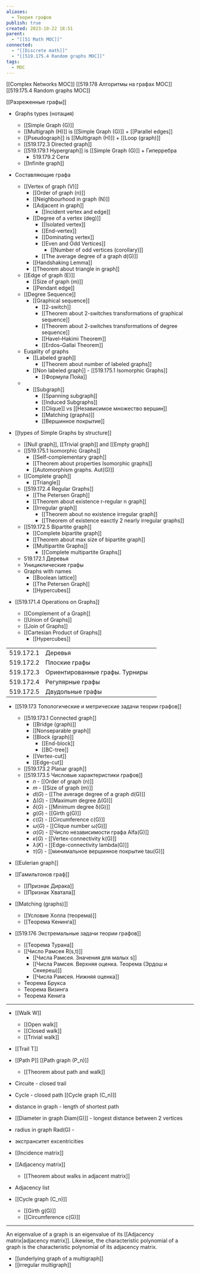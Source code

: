 ```yaml
---
aliases:
  - Теория графов
publish: true
created: 2023-10-22 18:51
parent:
  - "[[51 Math MOC]]"
connected:
  - "[[Discrete math]]"
  - "[[519.175.4 Random graphs MOC]]"
tags:
  - MOC
---
```

 [[Complex Networks MOC]]
[[519.178 Алгоритмы на графах MOC]]
[[519.175.4 Random graphs MOC]]


[[Pазреженные графы]]

- Graphs types (нотация)
	- [[Simple Graph (G)]]
	- [[Multigraph (H)]] is [[Simple Graph (G)]] + [[Parallel edges]]
	- [[Pseudograph]] is [[Multigraph (H)]] + [[Loop (graph)]]
	- [[519.172.3 Directed graph]]
	- [[519.179.1 Hypergraph]] is [[Simple Graph (G)]] + Гиперребра
		- 519.179.2 Сети
	- [[Infinite graph]]

- Составляющие графа
	-  [[Vertex of graph (V)]] 
		- [[Order of graph (n)]]
		- [[Neighbourhood in graph (N)]]
		- [[Adjacent in graph]]
			- [[Incident vertex and edge]]
		- [[Degree of a vertex (deg)]]
			- [[Isolated vertex]]
			- [[End-vertex]]
			- [[Dominating vertex]]
			- [[Even and Odd Vertices]]
				- [[Number of odd vertices (corollary)]]
			- [[The average degree of a graph d(G)]]
		- [[Handshaking Lemma]]
		- [[Theorem about triangle in graph]]
	- [[Edge of graph (E)]]
		- [[Size of graph (m)]]
		- [[Pendant edge]]
	- [[Degree Sequence]]
		- [[Graphical sequence]]
			- [[2-switch]]
			- [[Theorem about 2-switches transformations of graphical sequence]]
			- [[Theorem about 2-switches transformations of degree sequence]]
			- [[Havel–Hakimi Theorem]]
			- [[Erdos–Gallai Theorem]]
	- Euqality of graphs
		- [[Labeled graph]]
			- [[Theorem about number of labeled graphs]]
		- [[Non labeled graph]] - [[519.175.1 Isomorphic Graphs]]
			- [[Формула Пойа]]
	- - [[Subgraph]]
		- [[Spanning subgraph]]
		- [[Induced Subgraphs]]
		- [[Clique]] vs [[Независимое множество вершин]]
		- [[Matching (graphs)]]
		- [[Вершинное покрытие]]

- [[types of Simple Graphs by structure]]
	- [[Null graph]], [[Trivial graph]] and [[Empty graph]]
	- [[519.175.1 Isomorphic Graphs]]
		- [[Self-complementary graph]]
		- [[Theorem about properties Isomorphic graphs]]
		- [[Automorphism graphs. Aut(G)]] 
	- [[Complete graph]]
		- [[Triangle]]
	- [[519.172.4 Regular Graphs]]
		- [[The Petersen Graph]]
		- [[Theorem about existence r-regular n graph]]
		- [[Irregular graph]]
			- [[Theorem about no existence irregular graph]]
			- [[Theorem of existence eaxctly 2 nearly irregular graphs]]
	- [[519.172.5 Bipartite graph]]
		- [[Complete bipartite graph]]
		- [[Theorem about max size of bipartite graph]]
		- [[Multipartite Graphs]]
			- [[Complete multipartite Graphs]]
	- 519.172.1 Деревья
	- Унициклические графы
	- Graphs with names
		- [[Boolean lattice]]
		- [[The Petersen Graph]]
		- [[Hypercubes]]

- [[519.171.4 Operations on Graphs]]
	- [[Complement of a Graph]]
	- [[Union of Graphs]]
	- [[Join of Graphs]]
	- [[Cartesian Product of Graphs]]
		- [[Hypercubes]]


|   |   |   |
|---|---|---|
|519.172.1|Деревья||
|519.172.2|Плоские графы||
|519.172.3|Ориентированные графы. Турниры||
|519.172.4|Регулярные графы||
|519.172.5|Двудольные графы|


- [[519.173 Топологические и метрические задачи теории графов]]
	- [[519.173.1 Connected graph]]
		- [[Bridge (graph)]]
		- [[Nonseparable graph]] 
		- [[Block (graph)]]
			- [[End-block]] 
			- [[BC-tree]] 
		- [[Vertex-cut]]
		- [[Edge-cut]]
	- [[519.173.2 Planar graph]]
	- [[519.173.5 Числовые характеристики графов]]
		- $n$ - [[Order of graph (n)]]
		- $m$ - [[Size of graph (m)]]
		- $d(G)$ - [[The average degree of a graph d(G)]]
		- $∆(G)$ - [[Maximum degree ∆(G)]]
		- $δ(G)$ - [[Minimum degree δ(G)]]
		- $g(G)$ -  [[Girth g(G)]]
		- $c(G)$ - [[Circumference c(G)]]
		- $ω(G)$ - [[Clique number ω(G)]]
		- $\alpha(G)$ -  [[Число независимости графа Alfa(G)]] 
		- $\kappa(G)$  - [[Vertex-connectivity k(G)]]
		- $\lambda(K)$ - [[Edge-connectivity lambda(G)]]
		- $\tau(G)$ - [[минимальное вершинное покрытие tau(G)]]


- [[Eulerian graph]]

- [[Гамильтонов граф]]
	- [[Признак Дирака]]
	- [[Признак Хватала]]

- [[Matching (graphs)]]
	- [[Условие Холла (теорема)]]
	- [[Теорема Кенинга]]

- [[519.176 Экстремальные задачи теории графов]]
	- [[Теорема Турана]]
	- [[Число Рамсея R(s,t)]]
		- [[Числа Рамсея. Значения для малых s]]
		- [[Числа Рамсея. Верхняя оценка. Теорема (Эрдош и Секереш)]]
		- [[Числа Рамсея. Нижняя оценка]]
	- Теорема Брукса
	- Теорема Визинга
	- Теорема Кенига


---


- [[Walk W]]
	- [[Open walk]]
	- [[Closed walk]]
	- [[Trivial walk]] 
- [[Trail T]]
- [[Path P]] [[Path graph (P_n)]]
	- [[Theorem about path and walk]]
- Circuite - closed trail
- Cycle - closed path [[Cycle graph (C_n)]]

- distance in graph - length of shortest path
- [[Diameter in graph Diam(G)]] - longest distance between 2 vertices
- radius in graph Rad(G) - 
- экстранситет excentricities

- [[Incidence matrix]]
- [[Adjacency matrix]]
	- [[Theorem about walks in adjacent matrix]]
- Adjacency list


- [[Cycle graph (C_n)]]
	- [[Girth g(G)]]
	- [[Circumference c(G)]]

---

An eigenvalue of a graph is an eigenvalue of its [[Adjacency matrix|adjacency matrix]]. 
Likewise, the characteristic polynomial of a graph is the characteristic polynomial of its adjacency matrix.

- [[underlying graph of a multigraph]]
- [[irregular multigraph]]